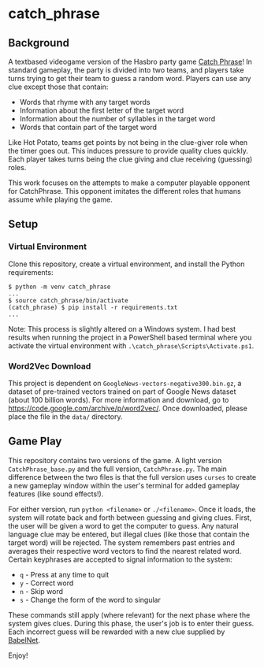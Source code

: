# catch_phrase
## Background
A textbased videogame version of the Hasbro party game [Catch Phrase](https://en.wikipedia.org/wiki/Catch_Phrase_(game))!
In standard gameplay, the party is divided into two teams, and players take turns trying to get their team to guess a random word. Players can use any clue except those that contain:

* Words that rhyme with any target words
* Information about the first letter of the target word
* Information about the number of syllables in the target word
* Words that contain part of the target word
	
Like Hot Potato, teams get points by not being in the clue-giver role when the timer goes out. This induces pressure to provide quality clues quickly. Each player takes turns being the clue giving and clue receiving (guessing) roles. 

This work focuses on the attempts to make a computer playable opponent for CatchPhrase. This opponent imitates the different roles that humans assume while playing the game. 

## Setup
### Virtual Environment
Clone this repository, create a virtual environment, and install the Python requirements:
```
$ python -m venv catch_phrase
...
$ source catch_phrase/bin/activate
(catch_phrase) $ pip install -r requirements.txt
...
```
Note: This process is slightly altered on a Windows system. I had best results when running the project in a PowerShell based terminal where you activate the virtual environment with `.\catch_phrase\Scripts\Activate.ps1`.
### Word2Vec Download
This project is dependent on `GoogleNews-vectors-negative300.bin.gz`, a dataset of pre-trained vectors trained on part of Google News dataset (about 100 billion words). For more information and download, go to https://code.google.com/archive/p/word2vec/. Once downloaded, please place the file in the `data/` directory.

## Game Play
This repository contains two versions of the game. A light version `CatchPhrase_base.py` and the full version, `CatchPhrase.py`. The main difference between the two files is that the full version uses `curses` to create a new gameplay window within the user's terminal for added gameplay features (like sound effects!).

For either version, run `python <filename>` or `./<filename>`. Once it loads, the system will rotate back and forth between guessing and giving clues. First, the user will be given a word to get the computer to guess. Any natural language clue may be entered, but illegal clues (like those that contain the target word) will be rejected. The system remembers past entries and averages their respective word vectors to find the nearest related word. Certain keyphrases are accepted to signal information to the system:
* `q` - Press at any time to quit
* `y` - Correct word
* `n` - Skip word
* `s` - Change the form of the word to singular

These commands still apply (where relevant) for the next phase where the system gives clues. During this phase, the user's job is to enter their guess. Each incorrect guess will be rewarded with a new clue supplied by [BabelNet](https://babelnet.org/search).

Enjoy!
